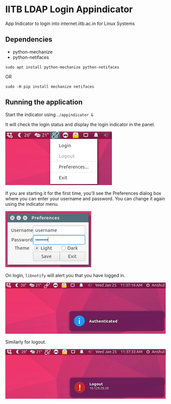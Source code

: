 # IITB LDAP Login Appindicator
App Indicator to login into internet.iitb.ac.in for Linux Systems

## Dependencies
- python-mechanize
- python-netifaces
```
sudo apt install python-mechanize python-netifaces
```
OR
```
sudo -H pip install mechanize netifaces
```

## Running the application
Start the indicator using ```./appindicator & ```

It will check the login status and display the login indicator in the panel.

![Indicator Menu](.icons/Menu.png "Indicator Menu")

If you are starting it for the first time, you'll see the Preferences dialog box where you can enter your username and password. You can change it again using the indicator menu.

![Preferences Dialog Box](.icons/Preferences.png "")

On login, ```libnotify``` will alert you that you have logged in.

![Login Notification](.icons/Login.png "Login Notification")

Similarly for logout.

![Logout Notification](.icons/Logout.png "Logout Notification")
